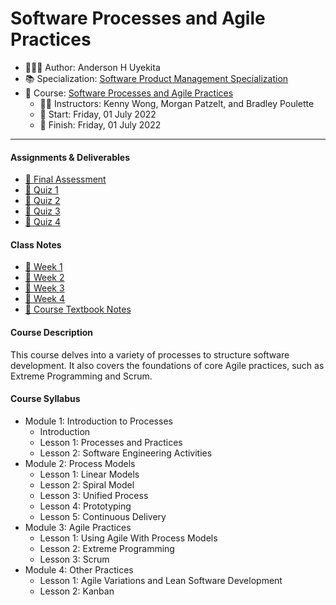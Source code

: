 Software Processes and Agile Practices
================

-   👨🏻‍💻 Author: Anderson H Uyekita
-   📚 Specialization:
    <a href="https://www.coursera.org/specializations/product-management"
    target="_blank" rel="noopener">Software Product Management
    Specialization</a>
-   📖 Course: <a
    href="https://www.coursera.org/learn/software-processes-and-agile-practices"
    target="_blank" rel="noopener">Software Processes and Agile
    Practices</a>
    -   🧑‍🏫 Instructors: Kenny Wong, Morgan Patzelt, and Bradley Poulette
    -   🚦 Start: Friday, 01 July 2022
    -   🏁 Finish: Friday, 01 July 2022

------------------------------------------------------------------------

#### Assignments & Deliverables

-   [🚀 Final
    Assessment](./Week%204/final-assessment_software-processes-and-agile-practices.md)
-   [📝 Quiz
    1](./Week%201/quiz-1_software-processes-and-agile-practices.md)
-   [📝 Quiz
    2](./Week%202/quiz-2_software-processes-and-agile-practices.md)
-   [📝 Quiz
    3](./Week%203/quiz-3_software-processes-and-agile-practices.md)
-   [📝 Quiz
    4](./Week%204/quiz-4_software-processes-and-agile-practices.md)

#### Class Notes

-   [📆 Week 1](./Week%201)
-   [📆 Week 2](./Week%202)
-   [📆 Week 3](./Week%203)
-   [📆 Week 4](./Week%204)
-   [📑 Course Textbook
    Notes](https://github.com/AndersonUyekita/software-processes-and-agile-practices/blob/main/resources/c2-course-notes-software-processes-and-agile-practices.pdf)

#### Course Description

This course delves into a variety of processes to structure software
development. It also covers the foundations of core Agile practices,
such as Extreme Programming and Scrum.

#### Course Syllabus

-   Module 1: Introduction to Processes
    -   Introduction
    -   Lesson 1: Processes and Practices
    -   Lesson 2: Software Engineering Activities
-   Module 2: Process Models
    -   Lesson 1: Linear Models
    -   Lesson 2: Spiral Model
    -   Lesson 3: Unified Process
    -   Lesson 4: Prototyping
    -   Lesson 5: Continuous Delivery
-   Module 3: Agile Practices
    -   Lesson 1: Using Agile With Process Models
    -   Lesson 2: Extreme Programming
    -   Lesson 3: Scrum
-   Module 4: Other Practices
    -   Lesson 1: Agile Variations and Lean Software Development
    -   Lesson 2: Kanban
